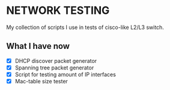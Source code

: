 # NETWORK TESTING
My collection of scripts I use in tests of cisco-like L2/L3 switch.
## What I have now
- [X] DHCP discover packet generator
- [X] Spanning tree packet generator
- [X] Script for testing amount of IP interfaces
- [X] Mac-table size tester
